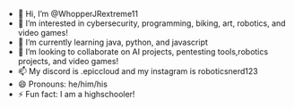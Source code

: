 - 👋 Hi, I’m @WhopperJRextreme11
- 👀 I’m interested in cybersecurity, programming, biking, art, robotics, and video games!
- 🌱 I’m currently learning java, python, and javascript 
- 💞️ I’m looking to collaborate on AI projects, pentesting tools,robotics projects, and video games!
- 📫 My discord is .epiccloud and my instagram is roboticsnerd123
- 😄 Pronouns: he/him/his
- ⚡ Fun fact: I am a highschooler!

<!---
WhopperJRextreme11/WhopperJRextreme11 is a ✨ special ✨ repository because its `README.md` (this file) appears on your GitHub profile.
You can click the Preview link to take a look at your changes.
--->
